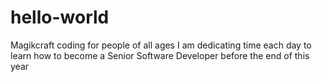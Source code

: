 # hello-world
Magikcraft coding for people of all ages
I am dedicating time each day to learn how to become a Senior Software Developer before the end of this year
